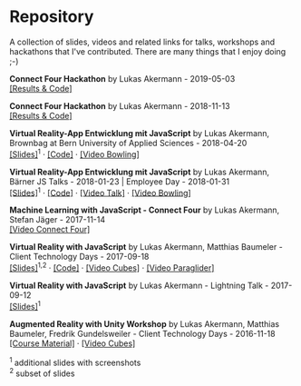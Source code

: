 # Repository

A collection of slides, videos and related links for talks, workshops and hackathons that I've contributed. There are many things that I enjoy doing ;-)

**Connect Four Hackathon** by Lukas Akermann - 2019-05-03\
[[Results & Code]](https://github.com/lakermann/connect-four-challenge)

**Connect Four Hackathon** by Lukas Akermann - 2018-11-13\
[[Results & Code]](https://github.com/lakermann/connect-four-challenge)

**Virtual Reality-App Entwicklung mit JavaScript** by Lukas Akermann, Brownbag at Bern University of Applied Sciences - 2018-04-20\
[[Slides]](slides/2018-04-20_Virtual_Reality-App_Entwicklung_mit_JavaScript.pdf)<sup>1</sup> · [[Code]](https://github.com/lakermann/vr-with-javascript) · [[Video Bowling]](https://youtu.be/LJ9yajf34Vs)

**Virtual Reality-App Entwicklung mit JavaScript** by Lukas Akermann, Bärner JS Talks - 2018-01-23 | Employee Day - 2018-01-31\
[[Slides]](slides/2018-01-23_Virtual_Reality-App_Entwicklung_mit_JavaScript.pdf)<sup>1</sup> · [[Code]](https://github.com/lakermann/vr-with-javascript) · [[Video Talk]](https://youtu.be/Itsy_2e15UE) · [[Video Bowling]](https://youtu.be/LJ9yajf34Vs)

**Machine Learning with JavaScript - Connect Four** by Lukas Akermann, Stefan Jäger - 2017-11-14\
[[Video Connect Four]](https://youtu.be/48ByUXGpKj0)

**Virtual Reality with JavaScript** by Lukas Akermann, Matthias Baumeler - Client Technology Days - 2017-09-18\
[[Slides]](slides/2017-18-09_Virtual_Reality_with_JavaScript.pdf)<sup>1,2</sup> · [[Code]](https://github.com/lakermann/vr-with-javascript) · [[Video Cubes]](https://youtu.be/4YESNrei7Q0) · [[Video Paraglider]](https://youtu.be/H3w2yMeqeMI)

**Virtual Reality with JavaScript** by Lukas Akermann - Lightning Talk - 2017-09-12\
[[Slides]](slides/2017-09-12_Virtual_Reality_with_JavaScript.pdf)<sup>1</sup>

**Augmented Reality with Unity Workshop** by Lukas Akermann, Matthias Baumeler, Fredrik Gundelsweiler - Client Technology Days - 2016-11-18\
[[Course Material]](https://github.com/lakermann/ar-with-unity-workshop) · [[Video Cubes]](https://youtu.be/3RIOEBiPE-k)

<sup>1</sup> additional slides with screenshots\
<sup>2</sup> subset of slides

